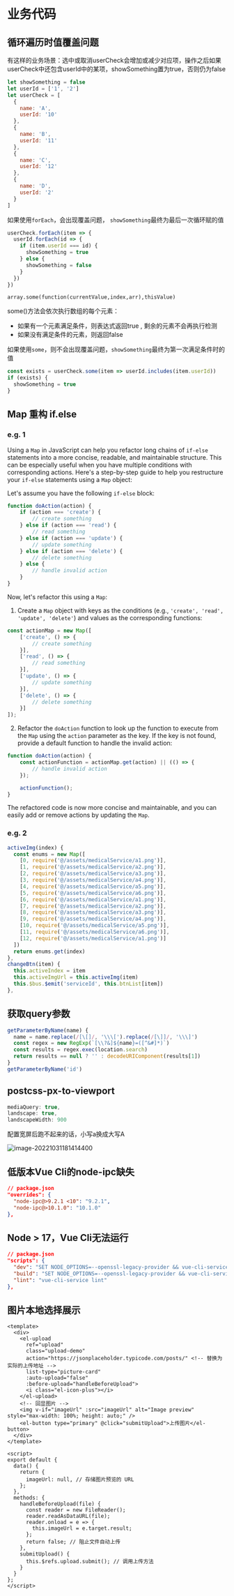 # 业务代码

## 循环遍历时值覆盖问题
有这样的业务场景：选中或取消userCheck会增加或减少对应项，操作之后如果userCheck中还包含userId中的某项，showSomething置为true，否则仍为false
```js
let showSomething = false
let userId = ['1', '2']
let userCheck = [
  {
    name: 'A',
    userId: '10'
  }, 
  {
    name: 'B',
    userId: '11'
  }, 
  {
    name: 'C',
    userId: '12'
  }, 
  {
    name: 'D',
    userId: '2'
  }
]
```
如果使用`forEach`，会出现覆盖问题， `showSomething`最终为最后一次循环赋的值
```js
userCheck.forEach(item => {
  userId.forEach(id => {
    if (item.userId === id) {
      showSomething = true
    } else {
      showSomething = false
    }
  })
})
```

`array.some(function(currentValue,index,arr),thisValue)`

some()方法会依次执行数组的每个元素：
+ 如果有一个元素满足条件，则表达式返回true , 剩余的元素不会再执行检测
+ 如果没有满足条件的元素，则返回false

如果使用`some`，则不会出现覆盖问题，`showSomething`最终为第一次满足条件时的值
```js
const exists = userCheck.some(item => userId.includes(item.userId))
if (exists) {
  showSomething = true
}
```

## Map 重构 if.else

### e.g. 1

Using a `Map` in JavaScript can help you refactor long chains of `if-else` statements into a more concise, readable, and maintainable structure. This can be especially useful when you have multiple conditions with corresponding actions. Here's a step-by-step guide to help you restructure your `if-else` statements using a `Map` object:

Let's assume you have the following `if-else` block:

```javascript
function doAction(action) {
    if (action === 'create') {
        // create something
    } else if (action === 'read') {
        // read something
    } else if (action === 'update') {
        // update something
    } else if (action === 'delete') {
        // delete something
    } else {
        // handle invalid action
    }
}
```

Now, let's refactor this using a `Map`:

1. Create a `Map` object with keys as the conditions (e.g., `'create', 'read', 'update', 'delete'`) and values as the corresponding functions:

```javascript
const actionMap = new Map([
    ['create', () => {
        // create something
    }],
    ['read', () => {
        // read something
    }],
    ['update', () => {
        // update something
    }],
    ['delete', () => {
        // delete something
    }]
]);
```

2. Refactor the `doAction` function to look up the function to execute from the `Map` using the `action` parameter as the key. If the key is not found, provide a default function to handle the invalid action:

```javascript
function doAction(action) {
    const actionFunction = actionMap.get(action) || (() => {
        // handle invalid action
    });

    actionFunction();
}
```

The refactored code is now more concise and maintainable, and you can easily add or remove actions by updating the `Map`.

### e.g. 2

```js
activeImg(index) {
  const enums = new Map([
    [0, require('@/assets/medicalService/a1.png')],
    [1, require('@/assets/medicalService/a2.png')],
    [2, require('@/assets/medicalService/a3.png')],
    [3, require('@/assets/medicalService/a4.png')],
    [4, require('@/assets/medicalService/a5.png')],
    [5, require('@/assets/medicalService/a6.png')],
    [6, require('@/assets/medicalService/a1.png')],
    [7, require('@/assets/medicalService/a2.png')],
    [8, require('@/assets/medicalService/a3.png')],
    [9, require('@/assets/medicalService/a4.png')],
    [10, require('@/assets/medicalService/a5.png')],
    [11, require('@/assets/medicalService/a6.png')],
    [12, require('@/assets/medicalService/a1.png')]
  ])
  return enums.get(index)
},
changeBtn(item) {
  this.activeIndex = item
  this.activeImgUrl = this.activeImg(item)
  this.$bus.$emit('serviceId', this.btnList[item])
},
```

## 获取query参数

```js
getParameterByName(name) {
  name = name.replace(/[\[]/, '\\\[').replace(/[\]]/, '\\\]')
  const regex = new RegExp(`[\\?&]${name}=([^&#]*)`)
  const results = regex.exec(location.search)
  return results == null ? '' : decodeURIComponent(results[1])
}
getParameterByName('id')
```

## postcss-px-to-viewport

```js
mediaQuery: true,
landscape: true,
landscapeWidth: 900
```

配置宽屏后跑不起来的话，小写a换成大写A

![image-20221031181414400](https://ulooklikeamovie.oss-cn-beijing.aliyuncs.com/img/image-20221031181414400.png)

## 低版本Vue Cli的node-ipc缺失

```json
// package.json
"overrides": {
  "node-ipc@>9.2.1 <10": "9.2.1",
  "node-ipc@>10.1.0": "10.1.0"
},
```

## Node > 17，Vue Cli无法运行

```json
// package.json
"scripts": {
  "dev": "SET NODE_OPTIONS=--openssl-legacy-provider && vue-cli-service serve --open",
  "build": "SET NODE_OPTIONS=--openssl-legacy-provider && vue-cli-service build",
  "lint": "vue-cli-service lint"
},
```

## 图片本地选择展示

```vue
<template>
  <div>
    <el-upload
      ref="upload"
      class="upload-demo"
      action="https://jsonplaceholder.typicode.com/posts/" <!-- 替换为实际的上传地址 -->
      list-type="picture-card"
      :auto-upload="false"
      :before-upload="handleBeforeUpload">
      <i class="el-icon-plus"></i>
    </el-upload>
    <!-- 回显图片 -->
    <img v-if="imageUrl" :src="imageUrl" alt="Image preview" style="max-width: 100%; height: auto;" />
    <el-button type="primary" @click="submitUpload">上传图片</el-button>
  </div>
</template>

<script>
export default {
  data() {
    return {
      imageUrl: null, // 存储图片预览的 URL
    };
  },
  methods: {
    handleBeforeUpload(file) {
      const reader = new FileReader();
      reader.readAsDataURL(file);
      reader.onload = e => {
        this.imageUrl = e.target.result;
      };
      return false; // 阻止文件自动上传
    },
    submitUpload() {
      this.$refs.upload.submit(); // 调用上传方法
    }
  }
};
</script>

```
